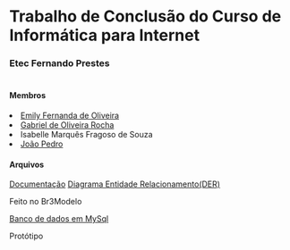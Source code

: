 # Trabalho de Conclusão do Curso de Informática para Internet

<h3>Etec Fernando Prestes</h3>

#

<h4>Membros</h4>
  <li><a href="https://github.com/emilyfernanda">Emily Fernanda de Oliveira</a>
  <li><a href="https://github.com/Gabriel-Dev-Oliveira">Gabriel de Oliveira Rocha</a>
  <li>Isabelle Marquês Fragoso de Souza
  <li><a href="https://github.com/joao-pedro01">João Pedro</a>

<h4>Arquivos</h4>
  <a href="https://github.com/joao-pedro01/AjudadoBem/blob/master/files/AjudaDoBem.pdf">Documentação</a>
  <a href="https://github.com/joao-pedro01/AjudadoBem/blob/master/files/tcc.brM3">Diagrama Entidade Relacionamento(DER)</a>
  <p>Feito no Br3Modelo</p>
  <a href="https://github.com/joao-pedro01/AjudadoBem/blob/master/files/ajuda_do_bem.sql">Banco de dados em MySql</a>
  <p>Protótipo</p>